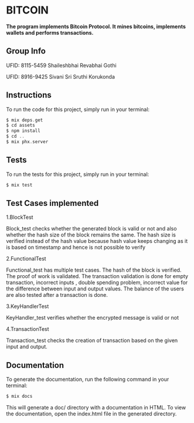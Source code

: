 # BITCOIN

**The program implements Bitcoin Protocol. It mines bitcoins, implements wallets and performs transactions.**

## Group Info

UFID: 8115-5459 Shaileshbhai Revabhai Gothi


UFID: 8916-9425 Sivani Sri Sruthi Korukonda

## Instructions

To run the code for this project, simply run in your terminal:

```elixir
$ mix deps.get
$ cd assets
$ npm install
$ cd ..
$ mix phx.server
```

## Tests

To run the tests for this project, simply run in your terminal:

```elixir
$ mix test
```

## Test Cases implemented

1.BlockTest

Block_test checks whether the generated block is valid or not and also whether the hash size of the block remains the same.
The hash size is verified instead of the hash value because hash value keeps changing as it is based on timestamp and hence is not possible to verify

2.FunctionalTest

Functional_test has multiple test cases. The hash of the block is verified. The proof of work is validated. The transaction validation is done
for empty transaction, incorrect inputs , double spending problem, incorrect value for the difference between input and output values.
The balance of the users are also tested after a transaction is done.

3.KeyHandlerTest

KeyHandler_test verifies whether the encrypted message is valid or not

4.TransactionTest

Transaction_test checks the creation of transaction based on the given input and output.


## Documentation

To generate the documentation, run the following command in your terminal:

```elixir
$ mix docs
```
This will generate a doc/ directory with a documentation in HTML. 
To view the documentation, open the index.html file in the generated directory.



